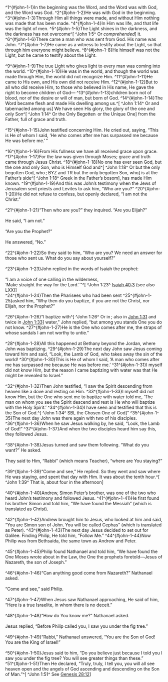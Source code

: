 ^1^{#john-1-1}In the beginning was the Word, and the Word was with God, and the Word was God.
^2^{#john-1-2}He was with God in the beginning.
^3^{#john-1-3}Through Him all things were made, and without Him nothing was made that has been made.
^4^{#john-1-4}In Him was life, and that life was the light of men.
^5^{#john-1-5}The Light shines in the darkness, and the darkness has not overcome^[ ^John&nbsp;1:5^ Or *comprehended*] it.
^6^{#john-1-6}There came a man who was sent from God. His name was John.
^7^{#john-1-7}He came as a witness to testify about the Light, so that through him everyone might believe.
^8^{#john-1-8}He himself was not the Light, but he came to testify about the Light.<br/><br/>
^9^{#john-1-9}The true Light who gives light to every man was coming into the world.
^10^{#john-1-10}He was in the world, and though the world was made through Him, the world did not recognize Him.
^11^{#john-1-11}He came to His own, and His own did not receive Him.
^12^{#john-1-12}But to all who did receive Him, to those who believed in His name, He gave the right to become children of God—
^13^{#john-1-13}children born not of blood, nor of the desire or will of man, but born of God.
^14^{#john-1-14}The Word became flesh and made His dwelling among us.^[ ^John&nbsp;1:14^ Or and tabernacled among us] We have seen His glory, the glory of the one and only Son^[ ^John&nbsp;1:14^ Or the Only Begotten  or the Unique One] from the Father, full of grace and truth.<br/><br/>
^15^{#john-1-15}John testified concerning Him. He cried out, saying, “This is He of whom I said, ‘He who comes after me has surpassed me because He was before me.’ ”<br/><br/>
^16^{#john-1-16}From His fullness we have all received grace upon grace.
^17^{#john-1-17}For the law was given through Moses; grace and truth came through Jesus Christ.
^18^{#john-1-18}No one has ever seen God, but the one and only Son, who is Himself God and^[ ^John&nbsp;1:18^ Or but the only begotten God, who ; BYZ and TR but the only begotten Son, who] is at the Father’s side^[ ^John&nbsp;1:18^ Greek in the Father’s bosom], has made Him known.
^19^{#john-1-19}And this was John’s testimony when the Jews of Jerusalem sent priests and Levites to ask him, “Who are you?”
^20^{#john-1-20}He did not refuse to confess, but openly declared, “I am not the Christ.”<br/><br/>
^21^{#john-1-21}“Then who are you?” they inquired. “Are you Elijah?”<br/><br/>He said, “I am not.”<br/><br/>“Are you the Prophet?”<br/><br/>He answered, “No.”<br/><br/>
^22^{#john-1-22}So they said to him, “Who are you? We need an answer for those who sent us. What do you say about yourself?”<br/><br/>
^23^{#john-1-23}John replied in the words of Isaiah the prophet:<br/><br/>“I am a voice of one calling in the wilderness,<br/>‘Make straight the way for the Lord.’ ”^[ ^John&nbsp;1:23^ [Isaiah 40:3](../../lightscape/isaiah/40#isaiah-40-3) (see also LXX)]<br/>
^24^{#john-1-24}Then the Pharisees who had been sent
^25^{#john-1-25}asked him, “Why then do you baptize, if you are not the Christ, nor Elijah, nor the Prophet?”<br/><br/>
^26^{#john-1-26}“I baptize with^[ ^John&nbsp;1:26^ Or in ; also in [John 1:31](#john-1-31) and twice in [John 1:33](#john-1-33)] water,” John replied, “but among you stands One you do not know.
^27^{#john-1-27}He is the One who comes after me, the straps of whose sandals I am not worthy to untie.”<br/><br/>
^28^{#john-1-28}All this happened at Bethany beyond the Jordan, where John was baptizing.
^29^{#john-1-29}The next day John saw Jesus coming toward him and said, “Look, the Lamb of God, who takes away the sin of the world!
^30^{#john-1-30}This is He of whom I said, ‘A man who comes after me has surpassed me because He was before me.’
^31^{#john-1-31}I myself did not know Him, but the reason I came baptizing with water was that He might be revealed to Israel.”<br/><br/>
^32^{#john-1-32}Then John testified, “I saw the Spirit descending from heaven like a dove and resting on Him.
^33^{#john-1-33}I myself did not know Him, but the One who sent me to baptize with water told me, ‘The man on whom you see the Spirit descend and rest is He who will baptize with the Holy Spirit.’
^34^{#john-1-34}I have seen and testified that this is the Son of God.^[ ^John&nbsp;1:34^ SBL the Chosen One of God]”
^35^{#john-1-35}The next day John was there again with two of his disciples.
^36^{#john-1-36}When he saw Jesus walking by, he said, “Look, the Lamb of God!”
^37^{#john-1-37}And when the two disciples heard him say this, they followed Jesus.<br/><br/>
^38^{#john-1-38}Jesus turned and saw them following. “What do you want?” He asked.<br/><br/>They said to Him, “Rabbi” (which means Teacher), “where are You staying?”<br/><br/>
^39^{#john-1-39}“Come and see,” He replied. So they went and saw where He was staying, and spent that day with Him. It was about the tenth hour.^[ ^John&nbsp;1:39^ That is, about four in the afternoon]<br/><br/>
^40^{#john-1-40}Andrew, Simon Peter’s brother, was one of the two who heard John’s testimony and followed Jesus.
^41^{#john-1-41}He first found his brother Simon and told him, “We have found the Messiah” (which is translated as Christ).<br/><br/>
^42^{#john-1-42}Andrew brought him to Jesus, who looked at him and said, “You are Simon son of John. You will be called Cephas” (which is translated as Peter).
^43^{#john-1-43}The next day Jesus decided to set out for Galilee. Finding Philip, He told him, “Follow Me.”
^44^{#john-1-44}Now Philip was from Bethsaida, the same town as Andrew and Peter.<br/><br/>
^45^{#john-1-45}Philip found Nathanael and told him, “We have found the One Moses wrote about in the Law, the One the prophets foretold—Jesus of Nazareth, the son of Joseph.”<br/><br/>
^46^{#john-1-46}“Can anything good come from Nazareth?” Nathanael asked.<br/><br/>“Come and see,” said Philip.<br/><br/>
^47^{#john-1-47}When Jesus saw Nathanael approaching, He said of him, “Here is a true Israelite, in whom there is no deceit.”<br/><br/>
^48^{#john-1-48}“How do You know me?” Nathanael asked.<br/><br/>Jesus replied, “Before Philip called you, I saw you under the fig tree.”<br/><br/>
^49^{#john-1-49}“Rabbi,” Nathanael answered, “You are the Son of God! You are the King of Israel!”<br/><br/>
^50^{#john-1-50}Jesus said to him, “Do you believe just because I told you I saw you under the fig tree? You will see greater things than these.”
^51^{#john-1-51}Then He declared, “Truly, truly, I tell you, you will all see heaven open and the angels of God ascending and descending on the Son of Man.”^[ ^John&nbsp;1:51^ See [Genesis 28:12](../../lightscape/genesis/28#genesis-28-12)]
